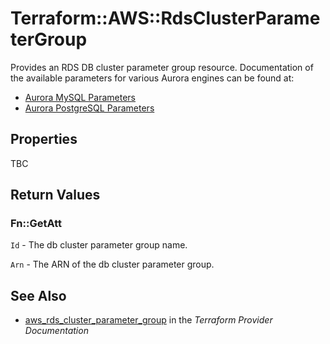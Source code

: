 # Terraform::AWS::RdsClusterParameterGroup

Provides an RDS DB cluster parameter group resource. Documentation of the available parameters for various Aurora engines can be found at:
* [Aurora MySQL Parameters](https://docs.aws.amazon.com/AmazonRDS/latest/UserGuide/AuroraMySQL.Reference.html)
* [Aurora PostgreSQL Parameters](https://docs.aws.amazon.com/AmazonRDS/latest/UserGuide/AuroraPostgreSQL.Reference.html)

## Properties

TBC

## Return Values

### Fn::GetAtt

`Id` - The db cluster parameter group name.

`Arn` - The ARN of the db cluster parameter group.

## See Also

* [aws_rds_cluster_parameter_group](https://www.terraform.io/docs/providers/aws/r/rds_cluster_parameter_group.html) in the _Terraform Provider Documentation_